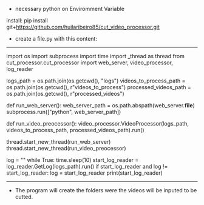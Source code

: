 * necessary python on Enviromment Variable

install:
pip install git+https://github.com/huilaribeiro85/cut_video_processor.git


* create a file.py with this content:

_____________________________________________________________

import os
import subprocess
import time
import _thread as thread
from cut_processor.cut_processor import web_server, video_processor, log_reader

logs_path = os.path.join(os.getcwd(), "logs")
videos_to_process_path = os.path.join(os.getcwd(), r"videos_to_process")
processed_videos_path = os.path.join(os.getcwd(), r"processed_videos")


def run_web_server():
    web_server_path = os.path.abspath(web_server.__file__)
    subprocess.run(["python", web_server_path])


def run_video_preocessor():
    video_processor.VideoProcessor(logs_path, videos_to_process_path, processed_videos_path).run()


thread.start_new_thread(run_web_server)
thread.start_new_thread(run_video_preocessor)

log = ""
while True:
    time.sleep(10)
    start_log_reader = log_reader.GetLog(logs_path).run()
    if start_log_reader and log != start_log_reader:
        log = start_log_reader
        print(start_log_reader)
_____________________________________________________________

* The program will create the folders were the videos will be inputed to be cutted.